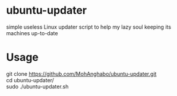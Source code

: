 # ubuntu-updater

simple useless Linux updater script to help my lazy soul keeping its machines up-to-date

# Usage

git clone https://github.com/MohAnghabo/ubuntu-updater.git  
cd ubuntu-updater/  
sudo ./ubuntu-updater.sh  
